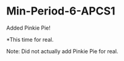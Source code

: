# Min-Period-6-APCS1
Added Pinkie Pie!<br>

*This time for real.<br>

Note: Did not actually add Pinkie Pie for real.<br>
